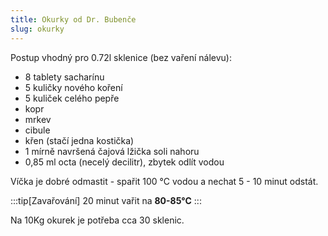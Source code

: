 ```yaml
---
title: Okurky od Dr. Bubenče
slug: okurky
---
```


Postup vhodný pro 0.72l sklenice (bez vaření nálevu):

- 8 tablety sacharínu
- 5 kuličky nového koření
- 5 kuliček celého pepře
- kopr
- mrkev
- cibule
- křen (stačí jedna kostička)
- 1 mírně navršená čajová lžička soli nahoru
- 0,85 ml octa (necelý decilitr), zbytek odlít vodou

Víčka je dobré odmastit - spařit 100 °C vodou a nechat 5 - 10 minut odstát.

:::tip[Zavařování]
20 minut vařit na **80-85°C**
:::

Na 10Kg okurek je potřeba cca 30 sklenic.